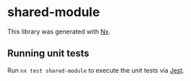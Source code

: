 # shared-module

This library was generated with [Nx](https://nx.dev).

## Running unit tests

Run `nx test shared-module` to execute the unit tests via [Jest](https://jestjs.io).
